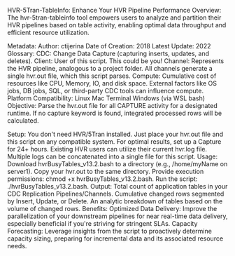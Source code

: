 HVR-5Tran-TableInfo: Enhance Your HVR Pipeline Performance
Overview: The hvr-5tran-tableinfo tool empowers users to analyze and partition their HVR pipelines based on table activity, enabling optimal data throughput and efficient resource utilization.

Metadata:
Author: ctijerina
Date of Creation: 2018
Latest Update: 2022
Glossary:
CDC: Change Data Capture (capturing inserts, updates, and deletes).
Client: User of this script. This could be you!
Channel: Represents the HVR pipeline, analogous to a project folder. All channels generate a single hvr.out file, which this script parses.
Compute: Cumulative cost of resources like CPU, Memory, IO, and disk space. External factors like OS jobs, DB jobs, SQL, or third-party CDC tools can influence compute.
Platform Compatibility:
Linux
Mac Terminal
Windows (via WSL bash)
Objective:
Parse the hvr.out file for all CAPTURE activity for a designated runtime. If no capture keyword is found, integrated processed rows will be calculated.

Setup:
You don't need HVR/5Tran installed. Just place your hvr.out file and this script on any compatible system.
For optimal results, set up a Capture for 24+ hours. Existing HVR users can utilize their current hvr.log file. Multiple logs can be concatenated into a single file for this script.
Usage:
Download hvrBusyTables_v13.2.bash to a directory (e.g., /home/myName on server1).
Copy your hvr.out to the same directory.
Provide execution permissions: chmod +x hvrBusyTables_v13.2.bash.
Run the script: ./hvrBusyTables_v13.2.bash.
Output:
Total count of application tables in your CDC Replication Pipelines/Channels.
Cumulative changed rows segmented by Insert, Update, or Delete.
An analytic breakdown of tables based on the volume of changed rows.
Benefits:
Optimized Data Delivery: Improve the parallelization of your downstream pipelines for near real-time data delivery, especially beneficial if you're striving for stringent SLAs.
Capacity Forecasting: Leverage insights from the script to proactively determine capacity sizing, preparing for incremental data and its associated resource needs.
